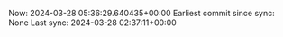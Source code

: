 Now: 2024-03-28 05:36:29.640435+00:00 Earliest commit since sync: None Last sync: 2024-03-28 02:37:11+00:00
